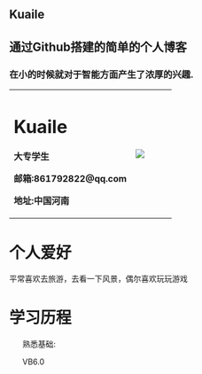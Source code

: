 <section class="page-header">
    <h1 class="project-name">Kuaile</h1>
    <h2 class="project-tagline">通过Github搭建的简单的个人博客</h2>
    <h3>在小的时候就对于智能方面产生了浓厚的兴趣.</h3>
    <!-- <a href="#" class="btn">按钮</a> -->
</section>

<table border="0">
    <tr>
        <td width="75%">
        <h1>Kuaile</h1>
            <p><b>大专学生</b></p>
            <p><b>邮箱:861792822@qq.com</b></p>
            <p><b>地址:中国河南</b></p>
        </td>
        <td width="25%">
            <img src="http://q1.qlogo.cn/g?b=qq&nk=1754798088&s=64">
        </td>
    </tr>
</table>

<h1>
    <a id="header-3" class="anchor" href="#header-3" aria-hidden="true" one-link-mark="yes"><span class="octicon octicon-link"></span></a>
    个人爱好
</h1>
<p>平常喜欢去旅游，去看一下风景，偶尔喜欢玩玩游戏</p>

<h1>
    <a id="header-3" class="anchor" href="#header-3" aria-hidden="true" one-link-mark="yes"><span class="octicon octicon-link"></span></a>
    学习历程
</h1>

<ul class="task-list">
<p>熟悉基础:</p>
    <li>VB6.0</li>

